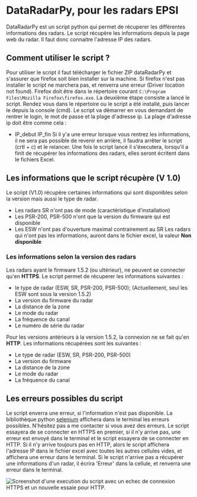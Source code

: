 # DataRadarPy, pour les radars EPSI

DataRadarPy est un script python qui permet de récuperer les différentes informations des radars.
Le script récupère les informations depuis la page web du radar. Il faut donc connaitre l'adresse IP des radars.

## Comment utiliser le script ?

Pour utiliser le script il faut télécharger le fichier ZIP dataRadarPy et s'assurer que firefox soit bien installer sur la machine.
Si firefox n'est pas installer le script ne marchera pas, et renverra une erreur (Driver location not found). Firefox doit être dans le répertoire courant ```C:\Program Files\Mozilla Firefox\firefox.exe```.
La deuxième étape consiste a lancé le script. Rendez vous dans le répertoire ou le script a été installé, puis lancer le depuis la console (cmd). Le script va démarrer en vous demandant de rentrer le login, le mot de passe et la plage d'adresse ip. La plage d'adresse ip doit être comme cela : 
- IP_debut IP_fin
Si il y'a une erreur lorsque vous rentrez les informations, il ne sera pas possible de revenir en arrière, il faudra arrêter le script (crtl + c) et le relancer.
Une fois le script lancé il s'éxecutera, lorsqu'il a finit de récupérer les informations des radars, elles seront écritent dans le fichiers Excel.

## Les informations que le script récupère (V 1.0)

Le script (V1.0) récupère certaines informations qui sont disponibles selon la version mais aussi le type de radar.
- Les radars SR n'ont pas de mode (caractéristique d'installation)
- Les PSR-200, PSR-500 n'ont que la version du firmware qui est disponible
- Les ESW n'ont pas d'ouverture maximal contrairement au SR
Les radars qui n'ont pas les informations, auront dans le fichier excel, la valeur **Non disponible**

### Les informations selon la version des radars
Les radars ayant le firmware 1.5.2 (ou ultérieur), ne peuvent se connecter qu'en **HTTPS**.
Le script permet de récuperer les informations suivantes : 
- le type de radar (ESW, SR, PSR-200, PSR-500); (Actuellement, seul les ESW sont sous la version 1.5.2)
- La version du firmware du radar
- La distance de la zone
- Le mode du radar
- La fréquence du canal
- Le numéro de série du radar 

Pour les versions antérieurs à la version 1.5.2, la connexion ne se fait qu'en **HTTP**.
Les informations récupérées sont les suivantes :
- Le type de radar (ESW, SR, PSR-200, PSR-500)
- La version du firmware
- La distance de la zone
- Le mode du radar
- La fréquence du canal

## Les erreurs possibles du script
Le script enverra une erreur, si l'information n'est pas disponible. La bibliothèque python [selenium](https://www.selenium.dev/) affichera dans le terminal les erreurs possibles. N'hésitez pas a me contacter si vous avez des erreurs.
Le script essayera de se connecter en HTTPS en premier, si il n'y arrive pas, une erreur est envoyé dans le terminal et le script essayera de se connecter en HTTP. Si il n'y arrive toujours pas en HTTP, alors le script affichera l'adresse IP dans le fichier excel avec toutes les autres cellules vides, et affichera une erreur dans le terminal.
Si le script n'arrive pas a récupérer une informations d'un radar, il écrira 'Erreur' dans la cellule, et renverra une erreur dans le terminal.

![Screenshot d'une execution du script avec un echec de connexion HTTPS et un nouvelle essaie pour HTTP.](https://www.aht.li/3870439/Capture_decran_2024-09-06_141820.png)


